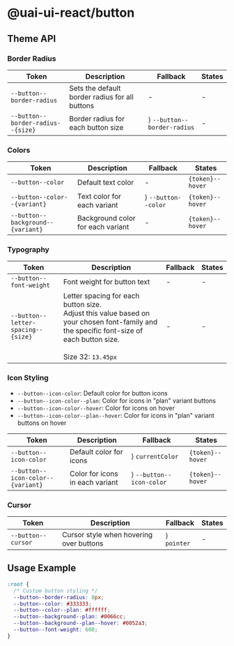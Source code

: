 # @uai-ui-react/button

## Theme API

### Border Radius

| Token                             | Description                                    | Fallback                    | States |
| --------------------------------- | ---------------------------------------------- | --------------------------- | ------ |
| `--button--border-radius`         | Sets the default border radius for all buttons | -                           | -      |
| `--button--border-radius--{size}` | Border radius for each button size             | ⟩ `--button--border-radius` | -      |

### Colors

| Token                             | Description                       | Fallback            | States           |
| --------------------------------- | --------------------------------- | ------------------- | ---------------- |
| `--button--color`                 | Default text color                | -                   | `{token}--hover` |
| `--button--color--{variant}`      | Text color for each variant       | ⟩ `--button--color` | `{token}--hover` |
| `--button--background--{variant}` | Background color for each variant | -                   | `{token}--hover` |

### Typography

| Token                              | Description                                                                                                                                                          | Fallback | States |
| ---------------------------------- | -------------------------------------------------------------------------------------------------------------------------------------------------------------------- | -------- | ------ |
| `--button--font-weight`            | Font weight for button text                                                                                                                                          | -        | -      |
| `--button--letter-spacing--{size}` | Letter spacing for each button size.<br>Adjust this value based on your chosen font-family and the specific font-size of each button size.<br><br>Size 32: `13.45px` | -        | -      |

### Icon Styling

- `--button--icon-color`: Default color for button icons
- `--button--icon-color--plan`: Color for icons in "plan" variant buttons
- `--button--icon-color--hover`: Color for icons on hover
- `--button--icon-color--plan--hover`: Color for icons in "plan" variant buttons on hover

| Token                             | Description                     | Fallback                 | States           |
| --------------------------------- | ------------------------------- | ------------------------ | ---------------- |
| `--button--icon-color`            | Default color for icons         | ⟩ `currentColor`         | `{token}--hover` |
| `--button--icon-color--{variant}` | Color for icons in each variant | ⟩ `--button--icon-color` | `{token}--hover` |

### Cursor

| Token              | Description                             | Fallback    | States |
| ------------------ | --------------------------------------- | ----------- | ------ |
| `--button--cursor` | Cursor style when hovering over buttons | ⟩ `pointer` | -      |

## Usage Example

```css
:root {
  /* Custom button styling */
  --button--border-radius: 8px;
  --button--color: #333333;
  --button--color--plan: #ffffff;
  --button--background--plan: #0066cc;
  --button--background--plan--hover: #0052a3;
  --button--font-weight: 600;
}
```
